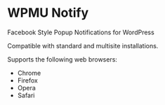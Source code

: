 # WPMU Notify
Facebook Style Popup Notifications for WordPress

Compatible with standard and multisite installations. 

Supports the following web browsers:
- Chrome
- Firefox
- Opera
- Safari
